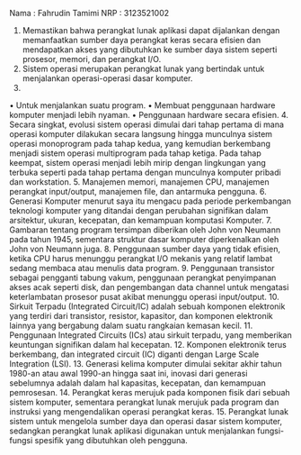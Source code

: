 
Nama  : Fahrudin Tamimi
NRP      : 3123521002	


1.	Memastikan bahwa perangkat lunak aplikasi dapat dijalankan dengan memanfaatkan sumber daya perangkat keras secara efisien dan mendapatkan akses yang dibutuhkan ke sumber daya sistem seperti prosesor, memori, dan perangkat I/O.
2.	Sistem operasi merupakan perangkat lunak yang bertindak untuk menjalankan operasi-operasi dasar komputer. 
3.	
•	Untuk menjalankan suatu program.
•	Membuat penggunaan hardware komputer menjadi lebih nyaman.
•	Penggunaan hardware secara efisien.
4.	Secara singkat, evolusi sistem operasi dimulai dari tahap pertama di mana operasi komputer dilakukan secara langsung hingga munculnya sistem operasi monoprogram pada tahap kedua, yang kemudian berkembang menjadi sistem operasi multiprogram pada tahap ketiga. Pada tahap keempat, sistem operasi menjadi lebih mirip dengan lingkungan yang terbuka seperti pada tahap pertama dengan munculnya komputer pribadi dan workstation.
5.	Manajemen memori, manajemen CPU, manajemen perangkat input/output, manajemen file, dan antarmuka pengguna.
6.	Generasi Komputer menurut saya itu mengacu pada periode perkembangan teknologi komputer yang ditandai dengan perubahan signifikan dalam arsitektur, ukuran, kecepatan, dan kemampuan komputasi Komputer.
7.	Gambaran tentang program tersimpan diberikan oleh John von Neumann pada tahun 1945, sementara struktur dasar komputer diperkenalkan oleh John von Neumann juga.
8.	Penggunaan sumber daya yang tidak efisien, ketika CPU harus menunggu perangkat I/O mekanis yang relatif lambat sedang membaca atau menulis data program.
9.	Penggunaan transistor sebagai pengganti tabung vakum, penggunaan perangkat penyimpanan akses acak seperti disk, dan pengembangan data channel untuk mengatasi keterlambatan prosesor pusat akibat menunggu operasi input/output.
10.	Sirkuit Terpadu (Integrated Circuit/IC) adalah sebuah komponen elektronik yang terdiri dari transistor, resistor, kapasitor, dan komponen elektronik lainnya yang bergabung dalam suatu rangkaian kemasan kecil.
11.	Penggunaan Integrated Circuits (ICs) atau sirkuit terpadu, yang memberikan keuntungan signifikan dalam hal kecepatan.
12.	Komponen elektronik terus berkembang, dan integrated circuit (IC) diganti dengan Large Scale Integration (LSI).
13.	Generasi kelima komputer dimulai sekitar akhir tahun 1980-an atau awal 1990-an hingga saat ini, inovasi dari generasi sebelumnya adalah dalam hal kapasitas, kecepatan, dan kemampuan pemrosesan.
14.	Perangkat keras merujuk pada komponen fisik dari sebuah sistem komputer, sementara perangkat lunak merujuk pada program dan instruksi yang mengendalikan operasi perangkat keras.
15.	Perangkat lunak sistem untuk mengelola sumber daya dan operasi dasar sistem komputer, sedangkan perangkat lunak aplikasi digunakan untuk menjalankan fungsi-fungsi spesifik yang dibutuhkan oleh pengguna.

